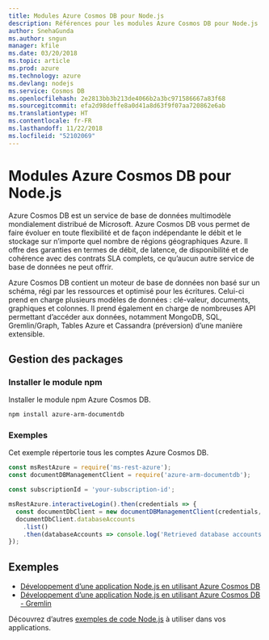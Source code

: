 ```yaml
---
title: Modules Azure Cosmos DB pour Node.js
description: Références pour les modules Azure Cosmos DB pour Node.js
author: SnehaGunda
ms.author: sngun
manager: kfile
ms.date: 03/20/2018
ms.topic: article
ms.prod: azure
ms.technology: azure
ms.devlang: nodejs
ms.service: Cosmos DB
ms.openlocfilehash: 2e2813bb3b213de4066b2a3bc971586667a83f68
ms.sourcegitcommit: efa2d98deffe8a0d41a8d63f9f07aa720862e6ab
ms.translationtype: HT
ms.contentlocale: fr-FR
ms.lasthandoff: 11/22/2018
ms.locfileid: "52102069"
---
```

# <a name="azure-cosmos-db-modules-for-nodejs"></a>Modules Azure Cosmos DB pour Node.js

Azure Cosmos DB est un service de base de données multimodèle mondialement distribué de Microsoft. Azure Cosmos DB vous permet de faire évoluer en toute flexibilité et de façon indépendante le débit et le stockage sur n’importe quel nombre de régions géographiques Azure. Il offre des garanties en termes de débit, de latence, de disponibilité et de cohérence avec des contrats SLA complets, ce qu’aucun autre service de base de données ne peut offrir.

Azure Cosmos DB contient un moteur de base de données non basé sur un schéma, régi par les ressources et optimisé pour les écritures. Celui-ci prend en charge plusieurs modèles de données : clé-valeur, documents, graphiques et colonnes. Il prend également en charge de nombreuses API permettant d’accéder aux données, notamment MongoDB, SQL, Gremlin/Graph, Tables Azure et Cassandra (préversion) d’une manière extensible.

## <a name="management-package"></a>Gestion des packages

### <a name="install-the-npm-module"></a>Installer le module npm 

Installer le module npm Azure Cosmos DB.

```bash
npm install azure-arm-documentdb
```

### <a name="example"></a>Exemples

Cet exemple répertorie tous les comptes Azure Cosmos DB.

```javascript
const msRestAzure = require('ms-rest-azure');
const documentDBManagementClient = require('azure-arm-documentdb');

const subscriptionId = 'your-subscription-id';

msRestAzure.interactiveLogin().then(credentials => {
  const documentDbClient = new documentDBManagementClient(credentials, subscriptionId);
  documentDbClient.databaseAccounts
    .list()
    .then(databaseAccounts => console.log('Retrieved database accounts: ', databaseAccounts));
});
```

## <a name="samples"></a>Exemples

* [Développement d’une application Node.js en utilisant Azure Cosmos DB](https://azure.microsoft.com/resources/samples/azure-cosmos-db-documentdb-nodejs-getting-started/)
* [Développement d’une application Node.js en utilisant Azure Cosmos DB - Gremlin](https://azure.microsoft.com/resources/samples/azure-cosmos-db-graph-nodejs-getting-started/)

Découvrez d’autres [exemples de code Node.js](https://azure.microsoft.com/resources/samples/?platform=nodejs) à utiliser dans vos applications.
